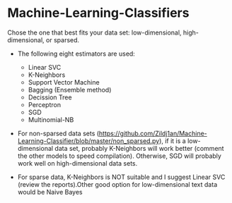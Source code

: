 # Machine-Learning-Classifiers
Chose the one that best fits your data set: low-dimensional, high-dimensional, or sparsed.

* The following eight estimators are used:
  + Linear SVC
  + K-Neighbors 
  + Support Vector Machine
  + Bagging (Ensemble method)
  + Decission Tree
  + Perceptron
  + SGD 
  + Multinomial-NB

* For non-sparsed data sets (https://github.com/Zildj1an/Machine-Learning-Classifier/blob/master/non_sparsed.py), if it is a low-dimensional data set, probably K-Neighbors will work better (comment the other models to speed compilation). Otherwise, SGD will probably work well on high-dimensional data sets.

* For sparse data, K-Neighbors is NOT suitable and I suggest Linear SVC (review the reports).Other good option for low-dimensional text data would be Naive Bayes
